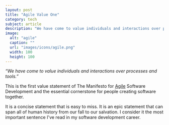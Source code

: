 ```yaml
---
layout: post
title: "Agile Value One"
category: tech
subject: article
description: "We have come to value individuals and interactions over processes and tools."
image:
  alt: "agile"
  caption: ""
  url: "images/icons/agile.png"
  width: 100
  height: 100
---
```


_“We have come to value individuals and interactions over processes and tools.”_

This is the first value statement of
The Manifesto for [Agile]({{site.baseurl}}tech/agile.html) Software Development
and the essential cornerstone for people creating software together.

It is a concise statement that is easy to miss.
It is an epic statement that can span all of human history from our fall to our salvation.
I consider it the most important sentence I've read in my software development career.
